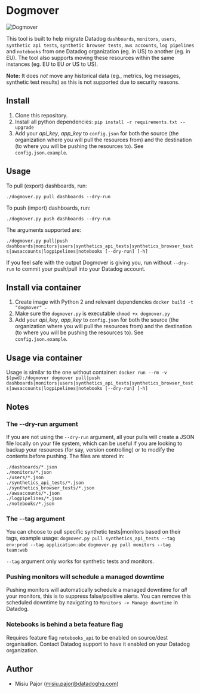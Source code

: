 # Dogmover

![Dogmover](https://github.com/DataDog/Miscellany/blob/master/Dogmover/dogmover.png "A moving dog.")

This tool is built to help migrate Datadog `dashboards`, `monitors`, `users`, `synthetic api tests`, `synthetic browser tests`, `aws accounts`, `log pipelines` and `notebooks` from one Datadog organization (eg. in US) to another (eg. in EU). The tool also supports moving these resources within the same instances (eg. EU to EU _or_ US to US).

**Note:** It does _not_ move any historical data (eg., metrics, log messages, synthetic test results) as this is not supported due to security reasons.

## Install
1. Clone this repository.
2. Install all python dependencies: `pip install -r requirements.txt --upgrade`
3. Add your _api_key_, _app_key_ to `config.json` for both the source (the organization where you will pull the resources from) and the destination (to where you will be pushing the resources to). See `config.json.example`. 


## Usage
To pull (export) dashboards, run:

`./dogmover.py pull dashboards --dry-run`

To push (import) dashboards, run:

`./dogmover.py push dashboards --dry-run`

The arguments supported are:

`./dogmover.py pull|push dashboards|monitors|users|synthetics_api_tests|synthetics_browser_tests|awsaccounts|logpipelines|notebooks [--dry-run] [-h]`

If you feel safe with the output Dogmover is giving you, run without `--dry-run` to commit your push/pull into your Datadog account.


## Install via container
1. Create image with Python 2 and relevant dependencies `docker build -t "dogmover" .`
2. Make sure the `dogmover.py` is executable `chmod +x dogmover.py`
3. Add your _api_key_, _app_key_ to `config.json` for both the source (the organization where you will pull the resources from) and the destination (to where you will be pushing the resources to). See `config.json.example`. 

## Usage via container
Usage is similar to the one without container:
`docker run --rm -v $(pwd):/dogmover dogmover pull|push dashboards|monitors|users|synthetics_api_tests|synthetics_browser_tests|awsaccounts|logpipelines|notebooks [--dry-run] [-h]`

## Notes
### The --dry-run argument
If you are not using the `--dry-run` argument, all your pulls will create a JSON file locally on your file system, which can be useful if you are looking to backup your resources (for say, version controlling) or to modify the contents before pushing. The files are stored in:
``` 
./dashboards/*.json
./monitors/*.json
./users/*.json
./synthetics_api_tests/*.json
./synthetics_browser_tests/*.json
./awsaccounts/*.json
./logpipelines/*.json
./notebooks/*.json
```

### The --tag argument
You can choose to pull specific synthetic tests|monitors based on their tags, example usage:
`dogmover.py pull synthetics_api_tests --tag env:prod --tag application:abc`
`dogmover.py pull monitors --tag team:web`

`--tag` argument only works for synthetic tests and monitors.


### Pushing monitors will schedule a managed downtime
Pushing monitors will automatically schedule a managed downtime for _all_ your monitors, this is to suppress false/positive alerts. You can remove this scheduled downtime by navigating to `Monitors -> Manage downtime` in Datadog.

### Notebooks is behind a beta feature flag
Requires feature flag `notebooks_api` to be enabled on source/dest organisation. Contact Datadog support to have it enabled on your Datadog organization.


## Author
* Misiu Pajor (misiu.pajor@datadoghq.com)
